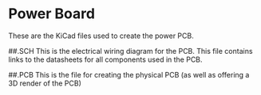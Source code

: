 # Power Board

These are the KiCad files used to create the power PCB.

##.SCH 
This is the electrical wiring diagram for the PCB. This file contains links to the datasheets for all components used in the PCB.

##.PCB
This is the file for creating the physical PCB (as well as offering a 3D render of the PCB)
